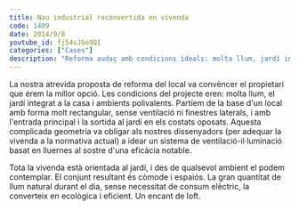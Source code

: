 ```yaml
---
title: Nau industrial reconvertida en vivenda
code: 1409
date: 2014/9/8
youtube_id: fj54sJGo9QI
categories: ["Cases"]
description: "Reforma audaç amb condicions ideals: molta llum, jardí integrat i espais versàtils, convertint el local en un encantador loft amb llum natural i eficiència energètica."
---
```


La nostra atrevida proposta de reforma del local va convèncer el propietari que érem la millor opció. Les condicions del projecte eren: molta llum, el jardí integrat a la casa i ambients polivalents. Partíem de la base d'un local amb forma molt rectangular, sense ventilació ni finestres laterals, i amb l'entrada principal i la sortida al jardí en els costats oposats. Aquesta complicada geometria va obligar als nostres dissenyadors (per adequar la vivenda a la normativa actual) a idear un sistema de ventilació-il·luminació basat en lluernes al sostre d'una eficàcia notable.

Tota la vivenda està orientada al jardí, i des de qualsevol ambient el podem contemplar. El conjunt resultant és còmode i espaiós. La gran quantitat de llum natural durant el dia, sense necessitat de consum elèctric, la converteix en ecològica i eficient. Un encant de loft.
